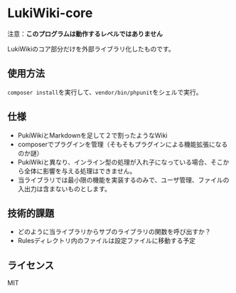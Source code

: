 # LukiWiki-core

注意：**このプログラムは動作するレベルではありません**

LukiWikiのコア部分だけを外部ライブラリ化したものです。

## 使用方法

`composer install`を実行して、`vendor/bin/phpunit`をシェルで実行。

## 仕様

* PukiWikiとMarkdownを足して２で割ったようなWiki
* composerでプラグインを管理（そもそもプラグインによる機能拡張になるのか謎）
* PukiWikiと異なり、インライン型の処理が入れ子になっている場合、そこから全体に影響を与える処理はできません。
* 当ライブラリでは最小限の機能を実装するのみで、ユーザ管理、ファイルの入出力は含まないものとします。

## 技術的課題

* どのように当ライブラリからサブのライブラリの関数を呼び出すか？
* Rulesディレクトリ内のファイルは設定ファイルに移動する予定

## ライセンス

MIT